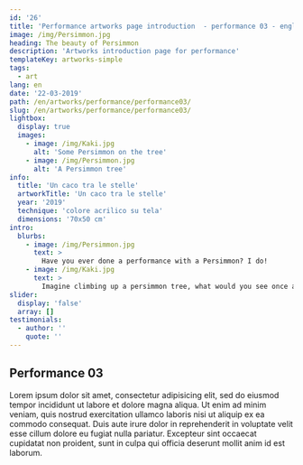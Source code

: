```yaml
---
id: '26'
title: 'Performance artworks page introduction  - performance 03 - english'
image: /img/Persimmon.jpg
heading: The beauty of Persimmon
description: 'Artworks introduction page for performance'
templateKey: artworks-simple
tags:
  - art
lang: en
date: '22-03-2019'
path: /en/artworks/performance/performance03/
slug: /en/artworks/performance/performance03/
lightbox:
  display: true
  images:
    - image: /img/Kaki.jpg
      alt: 'Some Persimmon on the tree'
    - image: /img/Persimmon.jpg
      alt: 'A Persimmon tree'
info:
  title: 'Un caco tra le stelle'
  artworkTitle: 'Un caco tra le stelle'
  year: '2019'
  technique: 'colore acrilico su tela'
  dimensions: '70x50 cm'
intro:
  blurbs:
    - image: /img/Persimmon.jpg
      text: >
        Have you ever done a performance with a Persimmon? I do!
    - image: /img/Kaki.jpg
      text: >
        Imagine climbing up a persimmon tree, what would you see once at the top?
slider:
  display: 'false'
  array: []
testimonials:
  - author: ''
    quote: ''
---
```


## Performance 03

Lorem ipsum dolor sit amet, consectetur adipisicing elit, sed do eiusmod tempor incididunt ut labore et dolore magna aliqua. Ut enim ad minim veniam, quis nostrud exercitation ullamco laboris nisi ut aliquip ex ea commodo consequat. Duis aute irure dolor in reprehenderit in voluptate velit esse cillum dolore eu fugiat nulla pariatur. Excepteur sint occaecat cupidatat non proident, sunt in culpa qui officia deserunt mollit anim id est laborum.
